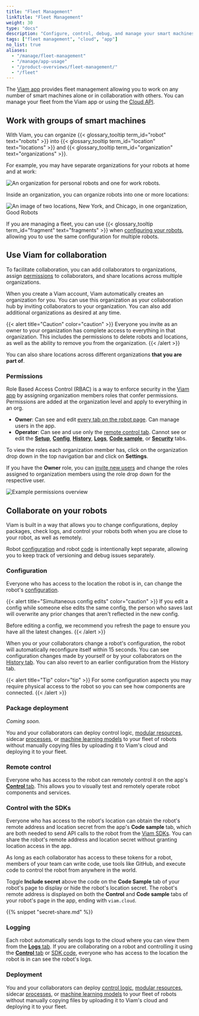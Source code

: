 ```yaml
---
title: "Fleet Management"
linkTitle: "Fleet Management"
weight: 30
type: "docs"
description: "Configure, control, debug, and manage your smart machines from the cloud at app.viam.com on your own or with a team."
tags: ["fleet management", "cloud", "app"]
no_list: true
aliases:
  - "/manage/fleet-management"
  - "/manage/app-usage"
  - "/product-overviews/fleet-management/"
  - "/fleet"
---
```


The [Viam app](https://app.viam.com) provides fleet management allowing you to work on any number of smart machines alone or in collaboration with others.
You can manage your fleet from the Viam app or using the [Cloud API](/program/apis/cloud/).

## Work with groups of smart machines

With Viam, you can organize {{< glossary_tooltip term_id="robot" text="robots" >}} into {{< glossary_tooltip term_id="location" text="locations" >}} and {{< glossary_tooltip term_id="organization" text="organizations" >}}.

For example, you may have separate organizations for your robots at home and at work:

<!-- this is a very small gif - conversion to mp4 caused issues -->
<img src="/manage/organizations.gif" alt="An organization for personal robots and one for work robots.">

Inside an organization, you can organize robots into one or more locations:

![An image of two locations, New York, and Chicago, in one organization, Good Robots](/manage/locations.png)

If you are managing a fleet, you can use {{< glossary_tooltip term_id="fragment" text="fragments" >}} when [configuring your robots](../configuration/), allowing you to use the same configuration for multiple robots.

## Use Viam for collaboration

To facilitate collaboration, you can add collaborators to organizations, assign [permissions](#permissions) to collaborators, and share locations across multiple organizations.

When you create a Viam account, Viam automatically creates an organization for you.
You can use this organization as your collaboration hub by inviting collaborators to your organization.
You can also add additional organizations as desired at any time.

{{< alert title="Caution" color="caution" >}}
Everyone you invite as an owner to your organization has complete access to everything in that organization.
This includes the permissions to delete robots and locations, as well as the ability to remove you from the organization.
{{< /alert >}}

You can also share locations across different organizations **that you are part of**.

### Permissions

Role Based Access Control (RBAC) is a way to enforce security in the [Viam app](https://app.viam.com) by assigning organization members roles that confer permissions.
Permissions are added at the organization level and apply to everything in an org.

- **Owner**: Can see and edit [every tab on the robot page](robots/#navigating-the-robot-page).
  Can manage users in the app.
- **Operator**: Can see and use only the [remote control tab](robots/#control).
  Cannot see or edit the [**Setup**](robots/#setup), [**Config**](robots/#configuration), [**History**](robots/#history), [**Logs**](robots/#logs), [**Code sample**](robots/#code-sample), or [**Security**](robots/#security) tabs.

To view the roles each organization member has, click on the organization drop down in the top navigation bar and click on **Settings**.

If you have the **Owner** role, you can [invite new users](organizations/#invite-users-to-your-organization) and change the roles assigned to organization members using the role drop down for the respective user.

![Example permissions overview](/manage/rbac.png)

## Collaborate on your robots

Viam is built in a way that allows you to change configurations, deploy packages, check logs, and control your robots both when you are close to your robot, as well as remotely.

Robot [configuration](robots/#configuration) and robot [code](#control-with-the-sdks) is intentionally kept separate, allowing you to keep track of versioning and debug issues separately.

### Configuration

Everyone who has access to the location the robot is in, can change the robot's [configuration](robots/#configuration).

{{< alert title="Simultaneous config edits" color="caution" >}}
If you edit a config while someone else edits the same config, the person who saves last will overwrite any prior changes that aren't reflected in the new config.

Before editing a config, we recommend you refresh the page to ensure you have all the latest changes.
{{< /alert >}}

When you or your collaborators change a robot's configuration, the robot will automatically reconfigure itself within 15 seconds.
You can see configuration changes made by yourself or by your collaborators on the [History tab](robots/#history).
You can also revert to an earlier configuration from the History tab.

{{< alert title="Tip" color="tip" >}}
For some configuration aspects you may require physical access to the robot so you can see how components are connected.
{{< /alert >}}

### Package deployment

_Coming soon._

You and your collaborators can deploy control logic, [modular resources](/extend/modular-resources/), sidecar [processes](../configuration/#processes), or [machine learning models](../../services/ml/) to your fleet of robots without manually copying files by uploading it to Viam's cloud and deploying it to your fleet.

### Remote control

Everyone who has access to the robot can remotely control it on the app's [**Control** tab](robots/#control).
This allows you to visually test and remotely operate robot components and services.

### Control with the SDKs

Everyone who has access to the robot's location can obtain the robot's remote address and location secret from the app's **Code sample** tab, which are both needed to send API calls to the robot from the [Viam SDKs](/program/apis/).
You can share the robot's remote address and location secret without granting location access in the app.

As long as each collaborator has access to these tokens for a robot, members of your team can write code, use tools like GitHub, and execute code to control the robot from anywhere in the world.

Toggle **Include secret** above the code on the **Code Sample** tab of your robot's page to display or hide the robot's location secret.
The robot's remote address is displayed on both the **Control** and **Code sample** tabs of your robot's page in the app, ending with `viam.cloud`.

{{% snippet "secret-share.md" %}}

### Logging

Each robot automatically sends logs to the cloud where you can view them from the [**Logs** tab](robots/#logs).
If you are collaborating on a robot and controlling it using the [**Control** tab](robots/#control) or [SDK code](#control-with-the-sdks), everyone who has access to the location the robot is in can see the robot's logs.

### Deployment

You and your collaborators can deploy [control logic](/program/apis/), [modular resources](/extend/modular-resources/), sidecar [processes](../configuration/#processes), or [machine learning models](/services/ml/) to your fleet of robots without manually copying files by uploading it to Viam's cloud and deploying it to your fleet.
